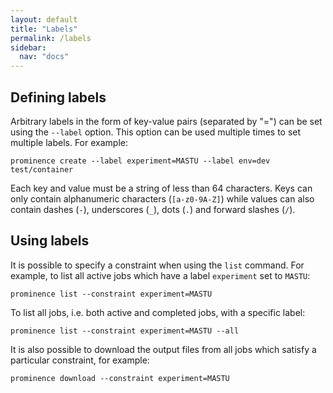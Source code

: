 ```yaml
---
layout: default
title: "Labels"
permalink: /labels
sidebar:
  nav: "docs"
---
```


## Defining labels 
Arbitrary labels in the form of key-value pairs (separated by "=") can be set using the `--label` option. This option can be used multiple times to set multiple labels. For example:
```
prominence create --label experiment=MASTU --label env=dev test/container
```
Each key and value must be a string of less than 64 characters. Keys can only contain alphanumeric characters (`[a-z0-9A-Z]`) while values can also contain dashes (`-`), underscores (`_`), dots (`.`) and forward slashes (`/`).

## Using labels
It is possible to specify a constraint when using the `list` command. For example, to list all active jobs which have a label `experiment` set to `MASTU`:
```
prominence list --constraint experiment=MASTU
```
To list all jobs, i.e. both active and completed jobs, with a specific label:
```
prominence list --constraint experiment=MASTU --all
```

It is also possible to download the output files from all jobs which satisfy a particular constraint, for example:
```
prominence download --constraint experiment=MASTU
```

